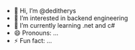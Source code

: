 - 👋 Hi, I’m @deditherys
- 👀 I’m interested in backend engineering
- 🌱 I’m currently learning .net and c#
- 😄 Pronouns: ...
- ⚡ Fun fact: ...

<!---
deditherys/deditherys is a ✨ special ✨ repository because its `README.md` (this file) appears on your GitHub profile.
You can click the Preview link to take a look at your changes.
--->
